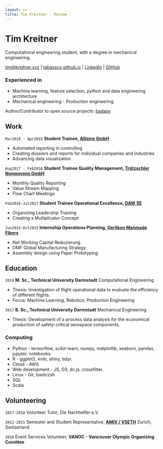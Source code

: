 ```yaml
---
layout: cv
title: Tim Kreitner - Resume
---
```

# Tim Kreitner
Computational engineering student, with a degree in mechanical engineering.

<div id="webaddress">
<a href="mailto:tim@kreitner.xyz">tim@kreitner.xyz</a>
| <a href="http://tabassco.github.io">tabassco.github.io</a>
| <a href="https://www.linkedin.com/in/tim-kreitner-93632376/">LinkedIn</a>
| <a href="http://github.com/tabassco">GitHub</a>
</div>

### Experienced in

- Machine learning, feature selection, python and data engineering architecture
- Mechanical engineering - Production engineering


Author/Contributor to open source projects: [badapy](https://github.com/tabassco/badapy)

## Work

`Mar2018 - Apr2019`
__Student Trainee, [Allistro GmbH](https://www.allistro.de/en/homepage-en/)__

- Automated reporting in controlling
- Creating dossiers and reports for individual companies and industries
- Advancing data visualization


`Aug2017 - Feb2018`
__Student Trainee Quality Management, [Trützschler Nonwovens GmbH](https://www.truetzschler-nonwovens.de/)__

- Monthly Quality Reporting
- Value Stream Mapping
- Flow Chart Meetings


`Feb2016-Jul2017`
__Student Trainee Operational Excellence, [DAW SE](https://www.truetzschler-nonwovens.de/)__

- Organizing Leadership Training
- Creating a Multiplicator Concept


`Jun2015-Oct2015`
__Internship Operations Planning, [Oerlikon Manmade Fibers](https://www.oerlikon.com/manmade-fibers/en/)__

- Net Working Capital Reduzierung
- OMF Global Manufacturing Strategy
- Assembly design using Paper Prototyping


## Education

`2019`
__M. Sc., Technical University Darmstadt__
Computational Engineering

- Thesis: Investigation of flight operational data to evaluate the efficiency of different flights.
- Focus: Machine Learning, Robotics, Production Engineering

`2017`
__B. Sc., Technical University Darmstadt__
Mechanical Engineering

- Thesis: Development of a process data analysis for the economical production of safety-critical aerospace components.


### Computing

- Python - tensorflow, scikit-learn, numpy, matplotlib, seaborn, pandas, jupyter, notebooks.
- R - ggplot2, knitr, shiny, tidyr.
- Cloud - AWS
- Web development - JS, D3, dc.js, crossfilter.
- Linux - Git, bash/zsh
- SQL
- Scala

## Volunteering
`2017-2018`
Volunteer Tutor, Die Nachhelfer e.V.

`2012-2015`
Semester and Student Representative, __[AMIV / VSETH](https://amiv.ethz.ch/en/)__ Zurich, Switzerland


`2010`
Event Services Volunteer, __VANOC - Vancouver Olympic Organizing Comittee__
